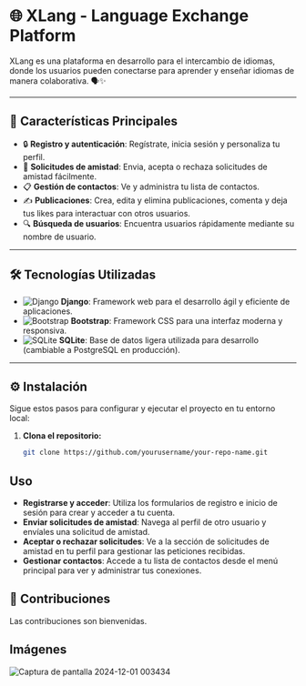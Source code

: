 # 🌐 XLang - Language Exchange Platform

XLang es una plataforma en desarrollo para el intercambio de idiomas, donde los usuarios pueden conectarse para aprender y enseñar idiomas de manera colaborativa. 🗣️✨

---

## 🚀 Características Principales

- 🔒 **Registro y autenticación**: Regístrate, inicia sesión y personaliza tu perfil.
- 🤝 **Solicitudes de amistad**: Envia, acepta o rechaza solicitudes de amistad fácilmente.
- 📋 **Gestión de contactos**: Ve y administra tu lista de contactos.
- ✍️ **Publicaciones**: Crea, edita y elimina publicaciones, comenta y deja tus likes para interactuar con otros usuarios.
- 🔍 **Búsqueda de usuarios**: Encuentra usuarios rápidamente mediante su nombre de usuario.

---

## 🛠️ Tecnologías Utilizadas

- ![Django](https://img.shields.io/badge/Django-092E20?style=flat-square&logo=django&logoColor=white) **Django**: Framework web para el desarrollo ágil y eficiente de aplicaciones.
- ![Bootstrap](https://img.shields.io/badge/Bootstrap-563D7C?style=flat-square&logo=bootstrap&logoColor=white) **Bootstrap**: Framework CSS para una interfaz moderna y responsiva.
- ![SQLite](https://img.shields.io/badge/SQLite-07405E?style=flat-square&logo=sqlite&logoColor=white) **SQLite**: Base de datos ligera utilizada para desarrollo (cambiable a PostgreSQL en producción).

---

## ⚙️ Instalación

Sigue estos pasos para configurar y ejecutar el proyecto en tu entorno local:

1. **Clona el repositorio:**

   ```bash
   git clone https://github.com/yourusername/your-repo-name.git

## Uso
  - **Registrarse y acceder**: Utiliza los formularios de registro e inicio de sesión para crear y acceder a tu cuenta.
  - **Enviar solicitudes de amistad**: Navega al perfil de otro usuario y envíales una solicitud de amistad.
  - **Aceptar o rechazar solicitudes**: Ve a la sección de solicitudes de amistad en tu perfil para gestionar las peticiones recibidas.
  - **Gestionar contactos**: Accede a tu lista de contactos desde el menú principal para ver y administrar tus conexiones.
  
## 🤝 Contribuciones
  Las contribuciones son bienvenidas.

## Imágenes
![Captura de pantalla 2024-12-01 003434](https://github.com/user-attachments/assets/5dfebd99-5a70-4c04-b16f-b2e0d0cd807c)


